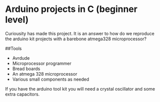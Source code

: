 # Arduino projects in C (beginner level)
Curiousity has made this project. It is an answer to how do we reproduce the arduino kit projects with a barebone atmega328 microprocessor?

##Tools
- Avrdude 
- Microprocessor programmer
- Bread boards
- An atmega 328 microprocessor
- Various small components as needed

If you have the arduino tool kit you will need a crystal oscillator and some extra capacitors.
 
